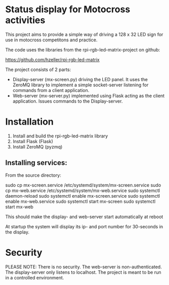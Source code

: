 # Status display for Motocross activities

This project aims to provide a simple way of driving a 128 x 32 LED sign for use in motocross competitons and practice. 

The code uses the libraries from the rpi-rgb-led-matrix-project on github:

https://github.com/hzeller/rpi-rgb-led-matrix

The project consists of 2 parts:

 * Display-server (mx-screen.py) driving the LED panel. It uses the ZeroMQ library to implement a simple socket-server listening for commands from a client application.
 * Web-server (mx-server.py) implemented using Flask acting as the client application. Issues commands to the Display-server.

# Installation

1. Install and build the rpi-rgb-led-matrix library
2. Install Flask (Flask)
3. Install ZeroMQ (pyzmq)

## Installing services:

From the source directory:

  sudo cp mx-screen.service /etc/systemd/system/mx-screen.service
  sudo cp mx-web.service /etc/systemd/system/mx-web.service
  sudo systemctl daemon-reload
  sudo systemctl enable mx-screen.service
  sudo systemctl enable mx-web.service
  sudo systemctl start mx-screen
  sudo systemctl start mx-web
  
This should make the display- and web-server start automatically at reboot

At startup the system will display its ip- and port number for 30-seconds in the display.

# Security

PLEASE NOTE: There is no security. The web-server is non-authenticated. The display-server only listens to localhost. The project is meant to be run in a controlled environment.

  



